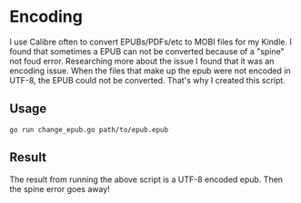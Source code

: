 # Encoding

I use Calibre often to convert EPUBs/PDFs/etc to MOBI files for my Kindle. I found that sometimes a EPUB can not be converted because of a "spine" not foud error.
Researching more about the issue I found that it was an encoding issue. When the files that make up the epub were not encoded in UTF-8, the EPUB could not be converted.
That's why I created this script.

## Usage

` go run change_epub.go path/to/epub.epub `

## Result

The result from running the above script is a UTF-8 encoded epub. Then the spine error goes away!
